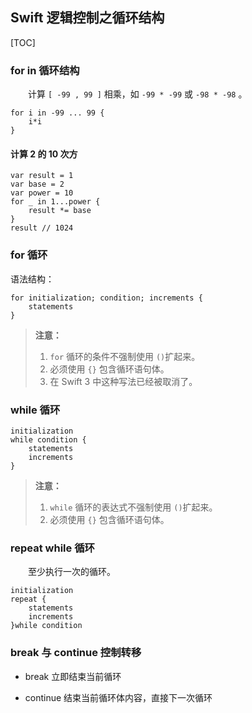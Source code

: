 ## Swift 逻辑控制之循环结构

[TOC]

### for in 循环结构
　　计算 `[ -99 , 99 ]` 相乘，如 `-99 * -99` 或 `-98 * -98` 。
```
for i in -99 ... 99 {
    i*i
}
```
#### 计算 2 的 10 次方
```
var result = 1
var base = 2
var power = 10
for _ in 1...power {
    result *= base
}
result // 1024
```

### for 循环

语法结构：
```
for initialization; condition; increments {
	statements
}
```

> **注意：** 
> 1. `for` 循环的条件不强制使用 `()`扩起来。
> 2. 必须使用 `{}` 包含循环语句体。
> 3. 在 Swift 3 中这种写法已经被取消了。

### while 循环

```
initialization
while condition {
	statements
    increments
}
```
> **注意：** 
> 1. `while` 循环的表达式不强制使用 `()`扩起来。
> 2. 必须使用 `{}` 包含循环语句体。



### repeat while 循环
　　至少执行一次的循环。
```
initialization
repeat {
	statements
    increments
}while condition
```

### break 与 continue 控制转移

* break 立即结束当前循环

* continue 结束当前循环体内容，直接下一次循环